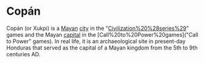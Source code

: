 # Copán

Copán (or Xukpi) is a [Mayan](Mayan) [city](city) in the "[Civilization%20%28series%29](Civilization)" games and the Mayan [capital](capital) in the [Call%20to%20Power%20games]("Call to Power" games). In real life, it is an archaeological site in present-day Honduras that served as the capital of a Mayan kingdom from the 5th to 9th centuries AD.